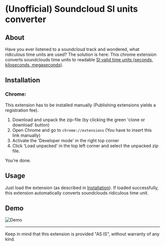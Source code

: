 # (Unofficial) Soundcloud SI units converter

## About
Have you ever listened to a soundcloud track and wondered, what ridiculous time units are used? The solution is here: This chrome extension converts soundclouds time units to readable [SI valid time units (seconds, kiloseconds, megaseconds)](https://en.wikipedia.org/wiki/International_System_of_Units).

## Installation

### Chrome:

This extension has to be installed manually (Publishing extensions yields a registration fee).

1. Download and unpack the zip-file (by clicking the green 'clone or download' button)
2. Open Chrome and go to `chrome://extensions` (You have to insert this link manually)
3. Activate the 'Developer mode' in the right top corner
4. Click 'Load unpacked' in the top left corner and select the unpacked zip file.

You're done.

## Usage
Just load the extension (as described in [Installation](#installation)). If loaded successfully, this extension automatically converts soundclouds ridiculous time unit.

## Demo

![Demo](https://i.imgur.com/SEyJKMf.png)


---
Keep in mind that this extension is provided "AS IS", without warranty of any kind.

